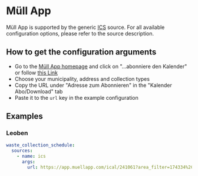 # Müll App

Müll App is supported by the generic [ICS](/doc/source/ics.md) source. For all available configuration options, please refer to the source description.


## How to get the configuration arguments

- Go to the [Müll App homepage](https://muellapp.com/) and click on "...abonniere den Kalender" or follow [this Link](https://app.muellapp.com/web-reminder?channel=calendar)
- Choose your municipality, address and collection types
- Copy the URL under "Adresse zum Abonnieren" in the "Kalender Abo/Download" tab
- Paste it to the `url` key in the example configuration

## Examples

### Leoben

```yaml
waste_collection_schedule:
  sources:
    - name: ics
      args:
        url: https://app.muellapp.com/ical/241061?area_filter=174334%2C174336%2C174348%2C187236%2C187237%2C187238%2C187239&reminder
```
